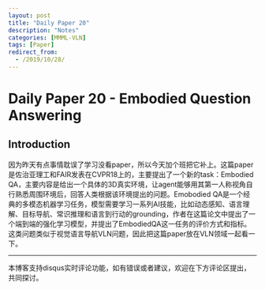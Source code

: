```yaml
---
layout: post
title: "Daily Paper 20"
description: "Notes"
categories: [MMML-VLN]
tags: [Paper]
redirect_from:
  - /2019/10/28/
---
```


# Daily Paper 20 - Embodied Question Answering  

## Introduction  

因为昨天有点事情耽误了学习没看paper，所以今天加个班把它补上。这篇paper是佐治亚理工和FAIR发表在CVPR18上的，主要提出了一个新的task：Embodied QA，主要内容是给出一个具体的3D真实环境，让agent能够用其第一人称视角自行熟悉周围环境后，回答人类根据该环境提出的问题。Emobodied QA是一个经典的多模态机器学习任务，模型需要学习一系列AI技能，比如动态感知、语言理解、目标导航、常识推理和语言到行动的grounding，作者在这篇论文中提出了一个端到端的强化学习模型，并提出了EmbodiedQA这一任务的评价方式和指标。这类问题类似于视觉语言导航VLN问题，因此把这篇paper放在VLN领域一起看一下。  





---
本博客支持disqus实时评论功能，如有错误或者建议，欢迎在下方评论区提出，共同探讨。  
